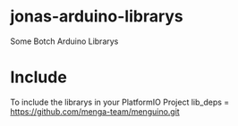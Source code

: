 # jonas-arduino-librarys
Some Botch Arduino Librarys

# Include
To include the librarys in your PlatformIO Project
lib_deps = 
    https://github.com/menga-team/menguino.git
